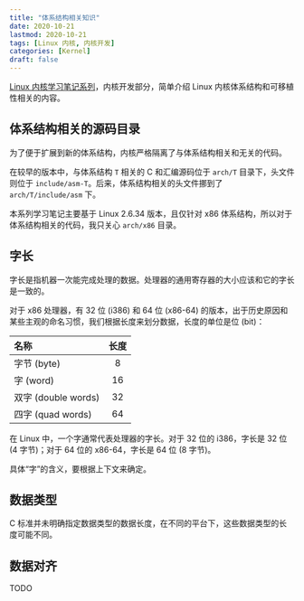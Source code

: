 ```yaml
---
title: "体系结构相关知识"
date: 2020-10-21
lastmod: 2020-10-21
tags: [Linux 内核, 内核开发]
categories: [Kernel]
draft: false
---
```


[Linux 内核学习笔记系列](/posts/kernel/kernel)，内核开发部分，简单介绍 Linux 内核体系结构和可移植性相关的内容。

<!--more-->

## 体系结构相关的源码目录

为了便于扩展到新的体系结构，内核严格隔离了与体系结构相关和无关的代码。

在较早的版本中，与体系结构 `T` 相关的 C 和汇编源码位于 `arch/T` 目录下，头文件则位于 `include/asm-T`。后来，体系结构相关的头文件挪到了 `arch/T/include/asm` 下。

本系列学习笔记主要基于 Linux 2.6.34 版本，且仅针对 x86 体系结构，所以对于体系结构相关的代码，我只关心 `arch/x86` 目录。

## 字长

字长是指机器一次能完成处理的数据。处理器的通用寄存器的大小应该和它的字长是一致的。

对于 x86 处理器，有 32 位 (i386) 和 64 位 (x86-64) 的版本，出于历史原因和某些主观的命名习惯，我们根据长度来划分数据，长度的单位是位 (bit)：

| 名称 | 长度 |
| :--- | :---: |
| 字节 (byte) | 8 |
| 字 (word) | 16 |
| 双字 (double words) | 32 |
| 四字 (quad words) | 64 |

在 Linux 中，一个字通常代表处理器的字长。对于 32 位的 i386，字长是 32 位 (4 字节)；对于 64 位的 x86-64，字长是 64 位 (8 字节)。

具体“字”的含义，要根据上下文来确定。

## 数据类型

C 标准并未明确指定数据类型的数据长度，在不同的平台下，这些数据类型的长度可能不同。

## 数据对齐

TODO
